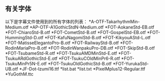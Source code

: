 ## 有关字体  
以下是字幕文件使用到的所有字体的列表： 
*A-OTF-TakarhythmMin-Medium.otf
*AP-OTF-A1GothicStdN-Medium.otf
*FOT-AokaneStd-EB.otf
*FOT-ChiaroStd-B.otf
*FOT-CometStd-B.otf
*FOT-GospelStd-EB.otf
*FOT-HummingStd-D.otf
*FOT-KafuNagomiStd-B.otf
*FOT-KikyouAStd-L.otf
*FOT-MatisseElegantoPro-B.otf
*FOT-RailwayStd-B.otf
*FOT-RodinMariaPro-B.otf
*FOT-RodinWanpakuPro-DB.otf
*FOT-SkipStd-B.otf
*FOT-TsubameStd-R.otf
*FOT-TsukuAMDMinStd-E.otf
*FOT-TsukuARdGothicStd-E.otf
*FOT-TsukuCOldMinPr6-R.otf
*FOT-TsukuMinPr5N-E.otf
*FOT-TsukuOldGothicStd-B.otf
*FOT-YurukaStd-UB.otf
*JF-Dot-Izumi16.ttf
*list.bat
*list.txt
*PixelMplus12-Regular.ttf
*YuGothM.ttc
 

